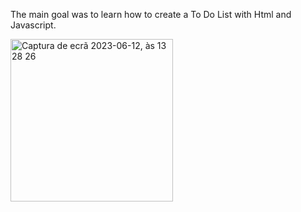 The main goal was to learn how to create a To Do List with Html and Javascript.

<img width="260" alt="Captura de ecrã 2023-06-12, às 13 28 26" src="https://github.com/Sakura-blip/toDoLIst/assets/115422221/cbb6ecae-ae3a-4b81-8410-637026109860">
